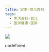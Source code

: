 ```yaml
---
title: 定本·育儿百科
tags:
  - 生活百科-育儿
  - 医学健康-医学
---
```


![](https://cdn.weread.qq.com/weread/cover/68/YueWen_29750102/s_YueWen_29750102.jpg)

undefined